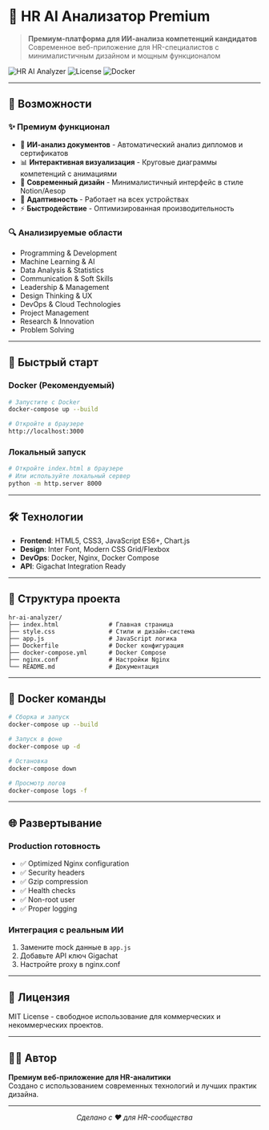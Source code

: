# 🚀 HR AI Анализатор Premium

> **Премиум-платформа для ИИ-анализа компетенций кандидатов**  
> Современное веб-приложение для HR-специалистов с минималистичным дизайном и мощным функционалом

![HR AI Analyzer](https://img.shields.io/badge/Status-Production%20Ready-brightgreen.svg) ![License](https://img.shields.io/badge/License-MIT-blue.svg) ![Docker](https://img.shields.io/badge/Docker-Supported-2496ED.svg)

---

## 🎯 Возможности

### ✨ **Премиум функционал**
- 🤖 **ИИ-анализ документов** - Автоматический анализ дипломов и сертификатов
- 📊 **Интерактивная визуализация** - Круговые диаграммы компетенций с анимациями
- 🎨 **Современный дизайн** - Минималистичный интерфейс в стиле Notion/Aesop
- 📱 **Адаптивность** - Работает на всех устройствах
- ⚡ **Быстродействие** - Оптимизированная производительность

### 🔍 **Анализируемые области**
- Programming & Development
- Machine Learning & AI
- Data Analysis & Statistics  
- Communication & Soft Skills
- Leadership & Management
- Design Thinking & UX
- DevOps & Cloud Technologies
- Project Management
- Research & Innovation
- Problem Solving

---

## 🚀 Быстрый старт

### Docker (Рекомендуемый)
```bash
# Запустите с Docker
docker-compose up --build

# Откройте в браузере
http://localhost:3000
```

### Локальный запуск
```bash
# Откройте index.html в браузере
# Или используйте локальный сервер
python -m http.server 8000
```

---

## 🛠 Технологии

- **Frontend**: HTML5, CSS3, JavaScript ES6+, Chart.js
- **Design**: Inter Font, Modern CSS Grid/Flexbox
- **DevOps**: Docker, Nginx, Docker Compose
- **API**: Gigachat Integration Ready

---

## 📁 Структура проекта

```
hr-ai-analyzer/
├── index.html              # Главная страница
├── style.css               # Стили и дизайн-система
├── app.js                  # JavaScript логика
├── Dockerfile              # Docker конфигурация
├── docker-compose.yml      # Docker Compose
├── nginx.conf              # Настройки Nginx
└── README.md               # Документация
```

---

## 🐳 Docker команды

```bash
# Сборка и запуск
docker-compose up --build

# Запуск в фоне
docker-compose up -d

# Остановка
docker-compose down

# Просмотр логов
docker-compose logs -f
```

---

## 🌐 Развертывание

### Production готовность
- ✅ Optimized Nginx configuration
- ✅ Security headers
- ✅ Gzip compression
- ✅ Health checks
- ✅ Non-root user
- ✅ Proper logging

### Интеграция с реальным ИИ
1. Замените mock данные в `app.js`
2. Добавьте API ключ Gigachat
3. Настройте proxy в nginx.conf

---

## 📄 Лицензия

MIT License - свободное использование для коммерческих и некоммерческих проектов.

---

## 👨‍💻 Автор

**Премиум веб-приложение для HR-аналитики**  
Создано с использованием современных технологий и лучших практик дизайна.

---

<div align="center">

*Сделано с ❤️ для HR-сообщества*

</div>